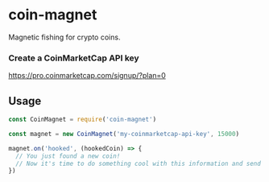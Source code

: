 # coin-magnet

Magnetic fishing for crypto coins.

### Create a CoinMarketCap API key
https://pro.coinmarketcap.com/signup/?plan=0

## Usage
```js
const CoinMagnet = require('coin-magnet')

const magnet = new CoinMagnet('my-coinmarketcap-api-key', 15000)

magnet.on('hooked', (hookedCoin) => {
  // You just found a new coin!
  // Now it's time to do something cool with this information and send it to Telegram for instance. 
})
```
